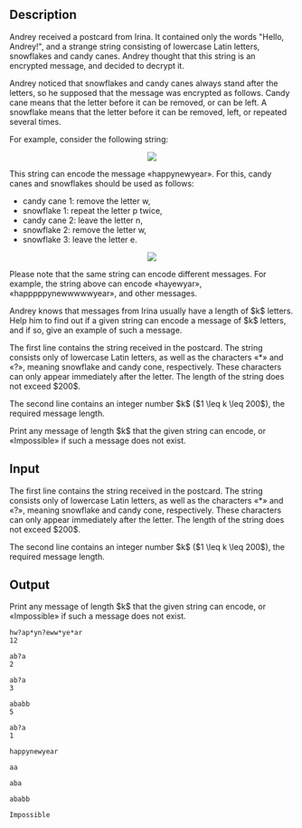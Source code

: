 ## Description

<div><p>Andrey received a postcard from Irina. It contained only the words "Hello, Andrey!", and a strange string consisting of lowercase Latin letters, snowflakes and candy canes. Andrey thought that this string is an encrypted message, and decided to decrypt it.</p><p>Andrey noticed that snowflakes and candy canes always stand after the letters, so he supposed that the message was encrypted as follows. Candy cane means that the letter before it can be removed, or can be left. A snowflake means that the letter before it can be removed, left, or repeated several times.</p><p>For example, consider the following string: </p><center> <img class="tex-graphics" src="file://bFxHNDxl.png" style="max-width: 100.0%;max-height: 100.0%;"> </center><p>This string can encode the message «<span class="tex-font-style-tt">happynewyear</span>». For this, candy canes and snowflakes should be used as follows: </p><ul> <li> candy cane 1: remove the letter <span class="tex-font-style-tt">w</span>, </li><li> snowflake 1: repeat the letter <span class="tex-font-style-tt">p</span> twice, </li><li> candy cane 2: leave the letter <span class="tex-font-style-tt">n</span>, </li><li> snowflake 2: remove the letter <span class="tex-font-style-tt">w</span>, </li><li> snowflake 3: leave the letter <span class="tex-font-style-tt">e</span>. </li></ul><center> <img class="tex-graphics" src="file://2swdZ08a.png" style="max-width: 100.0%;max-height: 100.0%;"> </center><p>Please note that the same string can encode different messages. For example, the string above can encode «<span class="tex-font-style-tt">hayewyar</span>», «<span class="tex-font-style-tt">happpppynewwwwwyear</span>», and other messages.</p><p>Andrey knows that messages from Irina usually have a length of $k$ letters. Help him to find out if a given string can encode a message of $k$ letters, and if so, give an example of such a message.</p></div><div class="input-specification"><p>The first line contains the string received in the postcard. The string consists only of lowercase Latin letters, as well as the characters «<span class="tex-font-style-tt">*</span>» and «<span class="tex-font-style-tt">?</span>», meaning snowflake and candy cone, respectively. These characters can only appear immediately after the letter. The length of the string does not exceed $200$.</p><p>The second line contains an integer number $k$ ($1 \leq k \leq 200$), the required message length.</p></div><div class="output-specification"><p>Print any message of length $k$ that the given string can encode, or «<span class="tex-font-style-tt">Impossible</span>» if such a message does not exist.</p></div>

## Input

<p>The first line contains the string received in the postcard. The string consists only of lowercase Latin letters, as well as the characters «<span class="tex-font-style-tt">*</span>» and «<span class="tex-font-style-tt">?</span>», meaning snowflake and candy cone, respectively. These characters can only appear immediately after the letter. The length of the string does not exceed $200$.</p><p>The second line contains an integer number $k$ ($1 \leq k \leq 200$), the required message length.</p>

## Output

<p>Print any message of length $k$ that the given string can encode, or «<span class="tex-font-style-tt">Impossible</span>» if such a message does not exist.</p>





```input1
hw?ap*yn?eww*ye*ar
12
```




```input2
ab?a
2
```




```input3
ab?a
3
```




```input4
ababb
5
```




```input5
ab?a
1
```




```output1
happynewyear
```




```output2
aa
```




```output3
aba
```




```output4
ababb
```




```output5
Impossible
```


